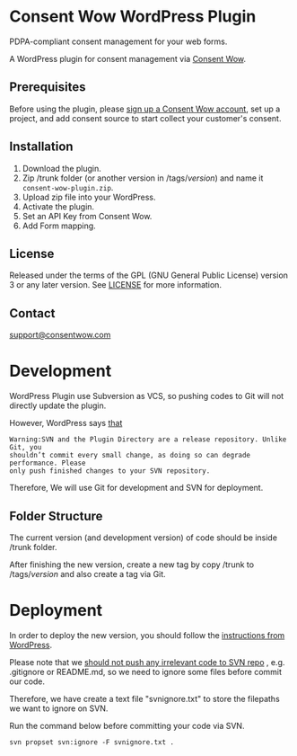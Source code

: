 # Consent Wow WordPress Plugin

PDPA-compliant consent management for your web forms.

A WordPress plugin for consent management via [Consent Wow](https://consentwow.com).

## Prerequisites

Before using the plugin, please [sign up a Consent Wow account](https://app.consentwow.com/sign-up),
set up a project, and add consent source to start collect your customer's
consent.

## Installation

1. Download the plugin.
2. Zip /trunk folder (or another version in /tags/*version*) and name it
   `consent-wow-plugin.zip`.
3. Upload zip file into your WordPress.
4. Activate the plugin.
5. Set an API Key from Consent Wow.
6. Add Form mapping.

## License

Released under the terms of the <abbr>GPL</abbr> (GNU General Public License)
version 3 or any later version. See <a href="trunk/LICENSE">LICENSE</a> for
more information.

## Contact

support@consentwow.com

# Development

WordPress Plugin use Subversion as VCS, so pushing codes to Git will not
directly update the plugin.

However, WordPress says [that](https://developer.wordpress.org/plugins/wordpress-org/how-to-use-subversion/)
```
Warning:SVN and the Plugin Directory are a release repository. Unlike Git, you
shouldn’t commit every small change, as doing so can degrade performance. Please
only push finished changes to your SVN repository.
```
Therefore, We will use Git for development and SVN for deployment.

## Folder Structure

The current version (and development version) of code should be inside /trunk
folder.

After finishing the new version, create a new tag by copy /trunk to
/tags/*version* and also create a tag via Git.

# Deployment

In order to deploy the new version, you should follow the
[instructions from WordPress](https://developer.wordpress.org/plugins/wordpress-org/how-to-use-subversion/).

Please note that we [should not push any irrelevant code to SVN repo](https://developer.wordpress.org/plugins/wordpress-org/how-to-use-subversion/#notes)
, e.g. .gitignore or README.md, so we need to ignore some files before commit
our code.

Therefore, we have create a text file "svnignore.txt" to store the filepaths we
want to ignore on SVN.

Run the command below before committing your code via SVN.
```
svn propset svn:ignore -F svnignore.txt .
```
